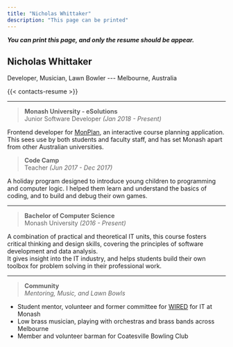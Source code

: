```yaml
---
title: "Nicholas Whittaker"
description: "This page can be printed"
---
```


<span class='hide-on-print'>**_You can print this page, and only the resume should be appear._**</span>

## <span>Nicholas Whittaker</span>

<span>Developer, Musician, Lawn Bowler --- Melbourne, Australia</span>

{{< contacts-resume >}}

---

> **Monash University - eSolutions** \
> Junior Software Developer _(Jan 2018 - Present)_

Frontend developer for [MonPlan](https://monplan.apps.monash.edu/), an interactive course planning application. This sees use by both students and faculty staff, and has set Monash apart from other Australian universities.

> **Code Camp** \
> Teacher _(Jun 2017 - Dec 2017)_

A holiday program designed to introduce young children to programming and computer logic. I helped them learn and understand the basics of coding, and to build and debug their own games.

---

> **Bachelor of Computer Science** \
> Monash University _(2016 - Present)_

A combination of practical and theoretical IT units, this course fosters critical thinking and design skills, covering the principles of software development and data analysis. \
It gives insight into the IT industry, and helps students build their own toolbox for problem solving in their professional work.

---

> **Community** \
> _Mentoring, Music, and Lawn Bowls_

- Student mentor, volunteer and former committee for [WIRED](https://wired.org.au) for IT at Monash
- Low brass musician, playing with orchestras and brass bands across Melbourne
- Member and volunteer barman for Coatesville Bowling Club
